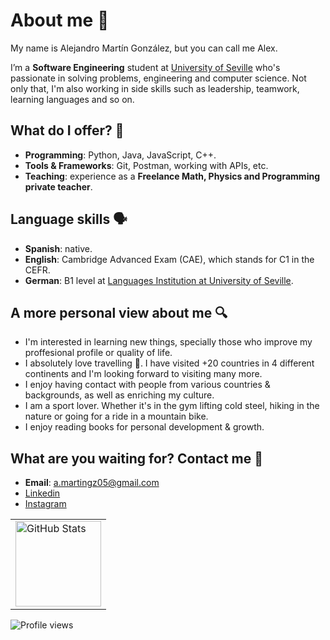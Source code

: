 # About me 🤔

My name is Alejandro Martín González, but you can call me Alex.

I’m a **Software Engineering** student at [University of Seville](https://www.us.es/) who's passionate in solving problems, engineering and computer science. Not only that, I'm also working in side skills such as leadership, teamwork, learning languages and so on.

## What do I offer? 🚀
- **Programming**: Python, Java, JavaScript, C++.
- **Tools & Frameworks**: Git, Postman, working with APIs, etc.
- **Teaching**: experience as a **Freelance Math, Physics and Programming private teacher**.
  
## Language skills 🗣️
- **Spanish**: native.
- **English**: Cambridge Advanced Exam (CAE), which stands for C1 in the CEFR.
- **German**: B1 level at [Languages Institution at University of Seville](https://institutodeidiomas.us.es/).

## A more personal view about me 🔍
- I'm interested in learning new things, specially those who improve my proffesional profile or quality of life.
- I absolutely love travelling 🛫. I have visited +20 countries in 4 different continents and I'm looking forward to visiting many more.
- I enjoy having contact with people from various countries & backgrounds, as well as enriching my culture.
- I am a sport lover. Whether it's in the gym lifting cold steel, hiking in the nature or going for a ride in a mountain bike.
- I enjoy reading books for personal development & growth.

## What are you waiting for? Contact me 📲
- **Email**: a.martingz05@gmail.com
- [Linkedin](www.linkedin.com/in/amartingz05/)
- [Instagram](https://www.instagram.com/sralex_733/)

<!-- Github Stats -->
 <div align="center">
   <table>
     <tr>
       <td><img height="137px" align="center" alt="GitHub Stats" src="https://github-readme-stats.vercel.app/api?username=AlexMG-05&count_private=true&show_icons=true&include_all_commits=true&line_height=21&hide_border=true&theme=tokyonight"/></td>
     </tr>
   </table>
 </div>

![Profile views](https://komarev.com/ghpvc/?username=AlexMG-05)
<!---
AlexMG-05/AlexMG-05 is a ✨ special ✨ repository because its `README.md` (this file) appears on your GitHub profile.
You can click the Preview link to take a look at your changes.
--->
